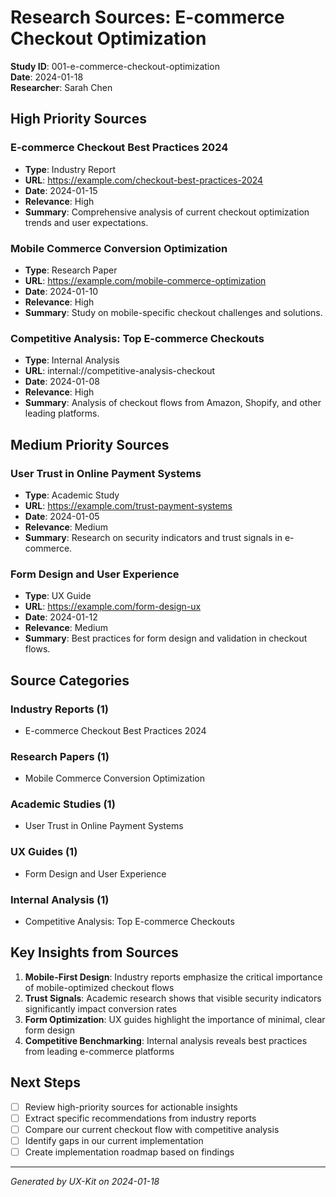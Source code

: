 # Research Sources: E-commerce Checkout Optimization

**Study ID**: 001-e-commerce-checkout-optimization  
**Date**: 2024-01-18  
**Researcher**: Sarah Chen

## High Priority Sources

### E-commerce Checkout Best Practices 2024
- **Type**: Industry Report
- **URL**: https://example.com/checkout-best-practices-2024
- **Date**: 2024-01-15
- **Relevance**: High
- **Summary**: Comprehensive analysis of current checkout optimization trends and user expectations.

### Mobile Commerce Conversion Optimization
- **Type**: Research Paper
- **URL**: https://example.com/mobile-commerce-optimization
- **Date**: 2024-01-10
- **Relevance**: High
- **Summary**: Study on mobile-specific checkout challenges and solutions.

### Competitive Analysis: Top E-commerce Checkouts
- **Type**: Internal Analysis
- **URL**: internal://competitive-analysis-checkout
- **Date**: 2024-01-08
- **Relevance**: High
- **Summary**: Analysis of checkout flows from Amazon, Shopify, and other leading platforms.

## Medium Priority Sources

### User Trust in Online Payment Systems
- **Type**: Academic Study
- **URL**: https://example.com/trust-payment-systems
- **Date**: 2024-01-05
- **Relevance**: Medium
- **Summary**: Research on security indicators and trust signals in e-commerce.

### Form Design and User Experience
- **Type**: UX Guide
- **URL**: https://example.com/form-design-ux
- **Date**: 2024-01-12
- **Relevance**: Medium
- **Summary**: Best practices for form design and validation in checkout flows.

## Source Categories

### Industry Reports (1)
- E-commerce Checkout Best Practices 2024

### Research Papers (1)
- Mobile Commerce Conversion Optimization

### Academic Studies (1)
- User Trust in Online Payment Systems

### UX Guides (1)
- Form Design and User Experience

### Internal Analysis (1)
- Competitive Analysis: Top E-commerce Checkouts

## Key Insights from Sources

1. **Mobile-First Design**: Industry reports emphasize the critical importance of mobile-optimized checkout flows
2. **Trust Signals**: Academic research shows that visible security indicators significantly impact conversion rates
3. **Form Optimization**: UX guides highlight the importance of minimal, clear form design
4. **Competitive Benchmarking**: Internal analysis reveals best practices from leading e-commerce platforms

## Next Steps

- [ ] Review high-priority sources for actionable insights
- [ ] Extract specific recommendations from industry reports
- [ ] Compare our current checkout flow with competitive analysis
- [ ] Identify gaps in our current implementation
- [ ] Create implementation roadmap based on findings

---

*Generated by UX-Kit on 2024-01-18*
